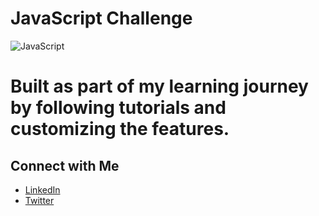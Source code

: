 # JavaScript Challenge 

![JavaScript](https://media.giphy.com/media/ln7z2eWriiQAllfVcn/giphy.gif)

# Built as part of my learning journey by following tutorials and customizing the features.

## Connect with Me

- [LinkedIn](https://www.linkedin.com/in/anchal-chaturvedi-9739a7220/)
- [Twitter](https://twitter.com/ashi0100)

